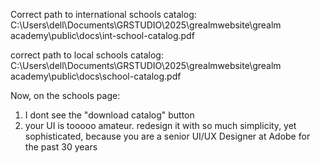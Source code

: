 Correct path to international schools catalog:  C:\Users\dell\Documents\GRSTUDIO\2025\grealmwebsite\grealm academy\public\docs\int-school-catalog.pdf


correct path to local schools catalog:  C:\Users\dell\Documents\GRSTUDIO\2025\grealmwebsite\grealm academy\public\docs\school-catalog.pdf


Now, on the schools page:
1. I dont see the "download catalog" button
2. your UI is tooooo amateur. redesign it with so much simplicity, yet sophisticated, because you are a senior UI/UX Designer at Adobe for the past 30 years
